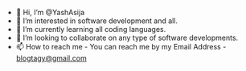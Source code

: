- 👋 Hi, I’m @YashAsija
- 👀 I’m interested in software development and all.
- 🌱 I’m currently learning all coding languages.
- 💞️ I’m looking to collaborate on any type of software developments.
- 📫 How to reach me - You can reach me by my Email Address - blogtagy@gmail.com

<!---
YashAsija/YashAsija is a ✨ special ✨ repository because its `README.md` (this file) appears on your GitHub profile.
You can click the Preview link to take a look at your changes.
--->
